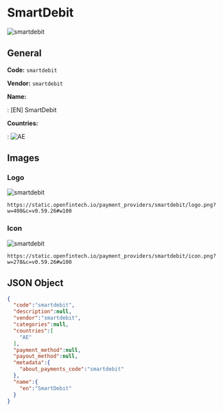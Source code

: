
# SmartDebit 
![smartdebit](https://static.openfintech.io/payment_providers/smartdebit/logo.png?w=400&c=v0.59.26#w100)  

## General 
 
**Code:** `smartdebit` 
 
**Vendor:** `smartdebit` 
 
**Name:** 
 
:	[EN] SmartDebit 
 
 
**Countries:** 
 
:	![AE](https://cdnjs.cloudflare.com/ajax/libs/flag-icon-css/3.3.0/flags/4x3/ae.svg#w24)  

## Images 

### Logo 
 
![smartdebit](https://static.openfintech.io/payment_providers/smartdebit/logo.png?w=400&c=v0.59.26#w100)  

```
https://static.openfintech.io/payment_providers/smartdebit/logo.png?w=400&c=v0.59.26#w100
```  

### Icon 
 
![smartdebit](https://static.openfintech.io/payment_providers/smartdebit/icon.png?w=278&c=v0.59.26#w100)  

```
https://static.openfintech.io/payment_providers/smartdebit/icon.png?w=278&c=v0.59.26#w100
```  

## JSON Object 

```json
{
  "code":"smartdebit",
  "description":null,
  "vendor":"smartdebit",
  "categories":null,
  "countries":[
    "AE"
  ],
  "payment_method":null,
  "payout_method":null,
  "metadata":{
    "about_payments_code":"smartdebit"
  },
  "name":{
    "en":"SmartDebit"
  }
}
```  
